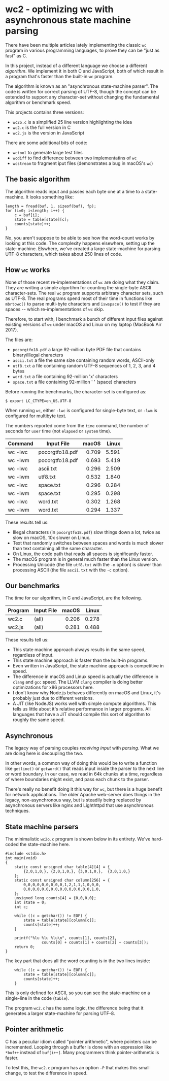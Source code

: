 # wc2 - optimizing wc with asynchronous state machine parsing

There have been multiple articles lately implementing the 
classic `wc` program in various programming languages, to
prove they can be "just as fast" as C.

In this project, instead of a different language we choose
a different *algorithm*. We implement it in both C and JavaScript,
both of which result in a program that's faster than the
built-in `wc` program.

The algorithm is known as an "asynchronous state-machine parser".
The code is written for correct parsing of UTF-8, though the concept
can be extended to support any character-set without changing
the fundamental algorithm or benchmark speed.

This projects contains three versions:
* `wc2o.c` is a simplified 25 line version highlighting the idea
* `wc2.c` is the full version in C
* `wc2.js` is the version in JavaScript

There are some additional bits of code:
* `wctool` to generate large test files
* `wcdiff` to find difference between two implementatins of `wc`
* `wcstream` to fragment iput files (demonstrates a bug in macOS's `wc`)


## The basic algorithm

The algorithm reads input and passes each byte one at a time
to a state-machine. It looks something like:

    length = fread(buf, 1, sizeof(buf), fp);
    for (i=0; i<length; i++) {
        c = buf[i];
        state = table[state][c];
        counts[state]++;
    }

No, you aren't suppose to be able to see how the word-count works
by looking at this code. The complexity happens elsewhere, setting
up the state-machine. Elswhere, we've created a large state-machine
for parsing UTF-8 characters, which takes about 250 lines of code.



## How `wc` works

None of those recent re-implementations of `wc` are doing what they claim.
They are writing a simple algortihm for counting the single-byte ASCII
character-sets. The real `wc` program supports arbitrary character
sets, such as UTF-8. The real programs spend most of their time
in functions like `mbrtowc()` to parse multi-byte characters and
`iswspace()` to test if they are spaces -- which re-implementations
of `wc` skip.

Therefore, to start with, I benchmark a bunch of different input files
against existing versions of `wc` under macOS and Linux on my laptop
(MacBook Air 2017).

The files are:
* `pocorgtfo18.pdf` a large 92-million byte PDF file that contains binary/illegal characters
* `ascii.txt` a file the same size containing random words, ASCII-only
* `utf8.txt` a file containing random UTF-8 sequences of 1, 2, 3, and 4 bytes
* `word.txt` a file containing 92-million 'x' characters
* `space.txt` a file containing 92-million ' ' (space) characters

Before running the benchmarks, the character-set is configured as:

    $ export LC_CTYPE=en_US.UTF-8

When running `wc`, either `-lwc` is configured for single-byte text,
or `-lwm` is configured for multibyte text.

The numbers reported come from the `time` command, the number of seconds for
`user` time (not `elapsed` or `system` time).


| Command | Input File    | macOS | Linux |
|---------|---------------|------:|------:|
| wc -lwc |pocorgtfo18.pdf|0.709  | 5.591 |
| wc -lwm |pocorgtfo18.pdf|0.693  | 5.419 |
| wc -lwc |ascii.txt      |0.296  | 2.509 |
| wc -lwm |utf8.txt       |0.532  | 1.840 |
| wc -lwc |space.txt      |0.296  | 0.284 |
| wc -lwm |space.txt      |0.295  | 0.298 |
| wc -lwc |word.txt       |0.302  | 1.268 |
| wc -lwm |word.txt       |0.294  | 1.337 |

These results tell us:

* Illegal characters (in `pocorgtfo18.pdf`) slow things down a lot,
  twice as slow on macOS, 10x slower on Linux.
* Text that randomly switches between spaces and words is much slower
  than text containing all the same character.
* On Linux, the code path that reads all spaces is significantly faster.
* The macOS program is in general much faster than the Linux version.
* Processing Unicode (the file `utf8.txt` with the `-m` option) is slower
  than processing ASCII (the file `ascii.txt` with the `-c` option).

## Our benchmarks

The time for our algorithm, in C and JavaScript, are the following.

| Program | Input File   | macOS | Linux |
|---------|--------------|------:|------:|
| wc2.c   | (all)        |0.206  | 0.278 |
| wc2.js  | (all)        |0.281  | 0.488 |

These results tell us:

* This state machine approach always results in the same speed, regardless
  of input.
* This state machine approach is faster than the built-in programs.
* Even written in JavaScript, the state machine approach is competitive in speed.
* The difference in macOS and Linux speed is actually the difference in `clang` and `gcc`
  speed. The LLVM `clang` compiler is doing better optimizations for x86 processors here.
* I don't know why Node.js behaves differently on macOS and Linux, it's probably just
  due to different versions.
* A JIT (like NodeJS) works well with simple compute algorithms. This tells
  us little about it's relative performance in larger programs. All languages
  that have a JIT should compile this sort of algorithm to roughly the same
  speed.

## Asynchronous

The legacy way of parsing couples *receiving input* with *parsing*. What we
are doing here is decoupling the two.

In other words, a common way of doing this would be to write a function
like `getline()` or `getword()` that reads input inside the parser to the next
line or word boundary. In our case, we read in 64k chunks at a time, regardless
of where boundaries might exist, and pass each chunk to the parser.

There's really no benefit doing it this way for `wc`, but there is a huge
benefit for network applications. The older Apache web-server does things
in the legacy, non-asynchronous way, but is steadily being replaced by
asynchronous servers like nginx and Lighthttpd that use asynchronous
techniques.

## State machine parsers

The minimalistic `wc2o.c` program is shown below in its entirety. We've hard-coded the
state-machine here.

```
#include <stdio.h>
int main(void)
{
    static const unsigned char table[4][4] = {
        {2,0,1,0,}, {2,0,1,0,}, {3,0,1,0,},  {3,0,1,0,}
    };
    static const unsigned char column[256] = {
        0,0,0,0,0,0,0,0,0,1,2,1,1,1,0,0,0,
        0,0,0,0,0,0,0,0,0,0,0,0,0,0,0,1,0,
    };
    unsigned long counts[4] = {0,0,0,0};
    int state = 0;
    int c;

    while ((c = getchar()) != EOF) {
        state = table[state][column[c]];
        counts[state]++;
    }

    printf("%lu %lu %lu\n", counts[1], counts[2], 
                counts[0] + counts[1] + counts[2] + counts[3]);
    return 0;
}
```

The key part that does all the word counting is in the two lines inside:
```
    while ((c = getchar()) != EOF) {
        state = table[state][column[c]];
        counts[state]++;
    }
```

This is only defined for ASCII, so you can see the state-machine on a
single-line in the code (`table`).

The program `wc2.c` has the same logic, the difference being that it 
generates a larger state-machine for parsing UTF-8.


## Pointer arithmetic

C has a peculiar idiom called "pointer arithmetic", where pointers can
be incremented. Looping through a buffer is done with an expression like
`*buf++` instead of `buf[i++]`. Many programmers think pointer-arithmetic
is faster.

To test this, the `wc2.c` program has an option `-P` that makes this
small change, to test the difference in speed.

